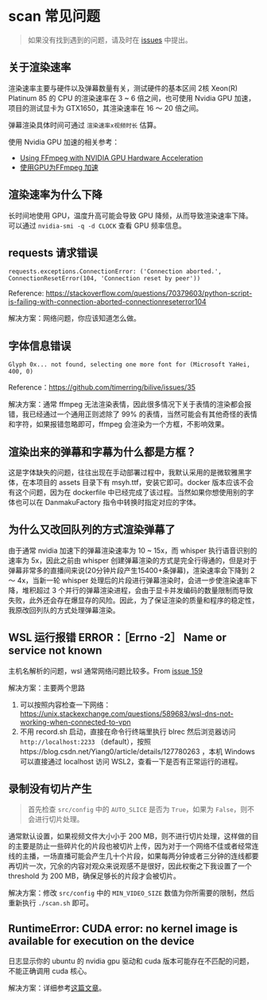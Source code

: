 # scan 常见问题

> 如果没有找到遇到的问题，请及时在 [issues](https://github.com/timerring/bilive/issues/new/choose) 中提出。

## 关于渲染速率

渲染速率主要与硬件以及弹幕数量有关，测试硬件的基本区间 2核 Xeon(R) Platinum 85 的 CPU 的渲染速率在 3 ~ 6 倍之间，也可使用 Nvidia GPU 加速，项目的测试显卡为 GTX1650，其渲染速率在 16 ～ 20 倍之间。 

弹幕渲染具体时间可通过 `渲染速率x视频时长` 估算。

使用 Nvidia GPU 加速的相关参考：
+ [Using FFmpeg with NVIDIA GPU Hardware Acceleration](https://docs.nvidia.com/video-technologies/video-codec-sdk/12.0/ffmpeg-with-nvidia-gpu/index.html)
+ [使用GPU为FFmpeg 加速](https://yukihane.work/li-gong/ffmpeg-with-gpu)

## 渲染速率为什么下降

长时间地使用 GPU，温度升高可能会导致 GPU 降频，从而导致渲染速率下降。可以通过 `nvidia-smi -q -d CLOCK` 查看 GPU 频率信息。

## requests 请求错误
```
requests.exceptions.ConnectionError: ('Connection aborted.', ConnectionResetError(104, 'Connection reset by peer'))
```

Reference: https://stackoverflow.com/questions/70379603/python-script-is-failing-with-connection-aborted-connectionreseterror104

解决方案：网络问题，你应该知道怎么做。

## 字体信息错误
```
Glyph 0x... not found, selecting one more font for (Microsoft YaHei, 400, 0)
```
Reference：https://github.com/timerring/bilive/issues/35

解决方案：通常 ffmpeg 无法渲染表情，因此很多情况下关于表情的渲染都会报错，我已经通过一个通用正则滤除了 99% 的表情，当然可能会有其他奇怪的表情和字符，如果报错忽略即可，ffmpeg 会渲染为一个方框，不影响效果。

## 渲染出来的弹幕和字幕为什么都是方框？

这是字体缺失的问题，往往出现在手动部署过程中，我默认采用的是微软雅黑字体，在本项目的 assets 目录下有 msyh.ttf，安装它即可。docker 版本应该不会有这个问题，因为在 dockerfile 中已经完成了该过程。当然如果你想使用别的字体也可以在 DanmakuFactory 指令中转换时指定对应的字体。

## 为什么又改回队列的方式渲染弹幕了

由于通常 nvidia 加速下的弹幕渲染速率为 10 ~ 15x，而 whisper 执行语音识别的速率为 5x，因此之前由 whisper 创建弹幕渲染的方式是完全行得通的，但是对于弹幕非常多的直播间来说(20分钟片段产生15400+条弹幕)，渲染速率会下降到 2 ～ 4x，当新一轮 whisper 处理后的片段进行弹幕渲染时，会进一步使渲染速率下降，堆积超过 3 个并行的弹幕渲染进程，会由于显卡并发编码的数量限制而导致失败，此外还会存在爆显存的风险。因此，为了保证渲染的质量和程序的稳定性，我原改回列队的方式处理弹幕渲染。

## WSL 运行报错 ERROR：［Errno -2］ Name or service not known

主机名解析的问题，wsl 通常网络问题比较多。From [issue 159](https://github.com/timerring/bilive/issues/159)

解决方案：主要两个思路
1. 可以按照内容检查一下网络：https://unix.stackexchange.com/questions/589683/wsl-dns-not-working-when-connected-to-vpn
2. 不用 record.sh 启动，直接在命令行终端里执行 blrec 然后浏览器访问 `http://localhost:2233` （default），按照https://blog.csdn.net/Yiang0/article/details/127780263 ，本机 Windows 可以直接通过 localhost 访问 WSL2，查看一下是否有正常运行的进程。

## 录制没有切片产生

> 首先检查 `src/config` 中的 `AUTO_SLICE` 是否为 `True`，如果为 `False`，则不会进行切片处理。

通常默认设置，如果视频文件大小小于 200 MB，则不进行切片处理，这样做的目的主要是防止一些碎片化的片段也被切片上传，因为对于一个网络不佳或者经常连线的主播，一场直播可能会产生几十个片段，如果每两分钟或者三分钟的连线都要再切片一次，冗余的内容对观众来说观感不是很好，因此权衡之下我设置了一个 threshold 为 200 MB，确保足够长的片段才会被切片。

解决方案：修改 `src/config` 中的 `MIN_VIDEO_SIZE` 数值为你所需要的限制，然后重新执行 `./scan.sh` 即可。

## RuntimeError: CUDA error: no kernel image is available for execution on the device

日志显示你的 ubuntu 的 nvidia gpu 驱动和 cuda 版本可能存在不匹配的问题，不能正确调用 cuda 核心。

解决方案：详细参考[这篇文章](https://zhuanlan.zhihu.com/p/466793485)。
